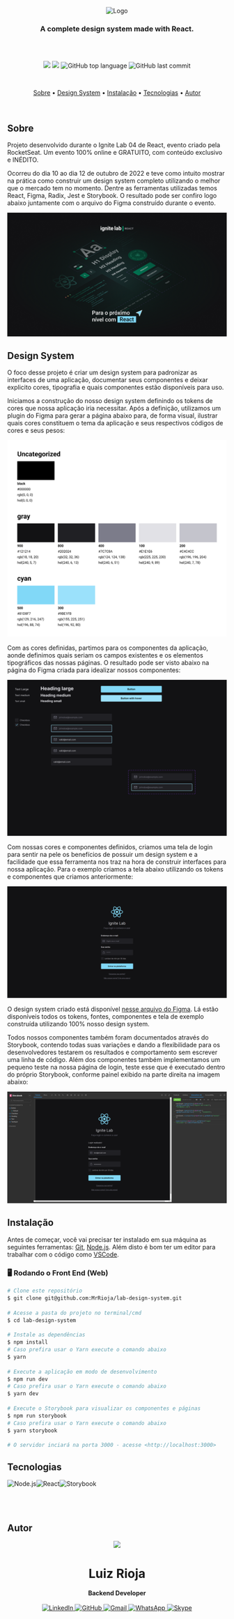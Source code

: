 <p align="center">
  <img src="https://profilinator.rishav.dev/skills-assets/react-original-wordmark.svg" alt="Logo" width="250"/>
  <br>
</p>
<h3 align="center">
  A complete design system made with React.
</h3>

<br><br>

<p align="center">
  <img src="https://img.shields.io/static/v1?label=Design&message=System&color=blueviolet&style=for-the-badge"/>
  <img src="https://img.shields.io/github/license/MrRioja/lab-design-system?color=blueviolet&logo=License&style=for-the-badge"/>
  <img alt="GitHub top language" src="https://img.shields.io/github/languages/top/MrRioja/lab-design-system?color=blueviolet&logo=JavaScript&logoColor=white&style=for-the-badge">
  <img alt="GitHub last commit" src="https://img.shields.io/github/last-commit/MrRioja/lab-design-system?color=blueviolet&style=for-the-badge">
</p>
<br>

<p align="center">
  <a href="#sobre">Sobre</a> •
  <a href="#lab-design-system">Design System</a> •
  <a href="#instalação">Instalação</a> •
  <a href="#tecnologias">Tecnologias</a> •
  <a href="#autor">Autor</a>  
</p>

<br>

## Sobre

Projeto desenvolvido durante o Ignite Lab 04 de React, evento criado pela RocketSeat. Um evento 100% online e GRATUITO, com conteúdo exclusivo e INÉDITO.

Ocorreu do dia 10 ao dia 12 de outubro de 2022 e teve como intuito mostrar na prática como construir um design system completo utilizando o melhor que o mercado tem no momento. Dentre as ferramentas utilizadas temos React, Figma, Radix, Jest e Storybook. O resultado pode ser confiro logo abaixo juntamente com o arquivo do Figma construído durante o evento.

![Wallpaper do Lab](./readme/Wallpaper.png)

## Design System

O foco desse projeto é criar um design system para padronizar as interfaces de uma aplicação, documentar seus componentes e deixar explicito cores, tipografia e quais componentes estão disponíveis para uso.

Iniciamos a construção do nosso design system definindo os tokens de cores que nossa aplicação iria necessitar. Após a definição, utilizamos um plugin do Figma para gerar a página abaixo para, de forma visual, ilustrar quais cores constituem o tema da aplicação e seus respectivos códigos de cores e seus pesos:

![Tokens de cores](./readme/colors.png)

Com as cores definidas, partimos para os componentes da aplicação, aonde definimos quais seriam os campos existentes e os elementos tipográficos das nossas páginas. O resultado pode ser visto abaixo na página do Figma criada para idealizar nossos componentes:

![Componentes](./readme/components.png)

Com nossas cores e componentes definidos, criamos uma tela de login para sentir na pele os benefícios de possuir um design system e a facilidade que essa ferramenta nos traz na hora de construir interfaces para nossa aplicação. Para o exemplo criamos a tela abaixo utilizando os tokens e componentes que criamos anteriormente:

![Tela de Login](./readme/login-screen.png)

O design system criado está disponível [nesse arquivo do Figma](https://www.figma.com/file/sELnRf8oFBBnsD7etobIlL/Ignite-Lab-04---React?node-id=0%3A1&t=7lIN60WFFuMiuWfK-1). Lá estão disponíveis todos os tokens, fontes, componentes e tela de exemplo construída utilizando 100% nosso design system.

Todos nossos componentes também foram documentados através do Storybook, contendo todas suas variações e dando a flexibilidade para os desenvolvedores testarem os resultados e comportamento sem escrever uma linha de código. Além dos componentes também implementamos um pequeno teste na nossa página de login, teste esse que é executado dentro do próprio Storybook, conforme painel exibido na parte direita na imagem abaixo:

![Storybook](./readme/storybook.png)

## Instalação

Antes de começar, você vai precisar ter instalado em sua máquina as seguintes ferramentas:
[Git](https://git-scm.com), [Node.js](https://nodejs.org/en/).
Além disto é bom ter um editor para trabalhar com o código como [VSCode](https://code.visualstudio.com/).

### 🖥️ Rodando o Front End (Web)

```bash
# Clone este repositório
$ git clone git@github.com:MrRioja/lab-design-system.git

# Acesse a pasta do projeto no terminal/cmd
$ cd lab-design-system

# Instale as dependências
$ npm install
# Caso prefira usar o Yarn execute o comando abaixo
$ yarn

# Execute a aplicação em modo de desenvolvimento
$ npm run dev
# Caso prefira usar o Yarn execute o comando abaixo
$ yarn dev

# Execute o Storybook para visualizar os componentes e páginas
$ npm run storybook
# Caso prefira usar o Yarn execute o comando abaixo
$ yarn storybook

# O servidor inciará na porta 3000 - acesse <http://localhost:3000>
```

## Tecnologias

<img align="left" src="https://profilinator.rishav.dev/skills-assets/nodejs-original-wordmark.svg" alt="Node.js" height="75" />

<img align="left" src="https://profilinator.rishav.dev/skills-assets/react-original-wordmark.svg" alt="React" height="75" />

<img align="left" src="https://user-images.githubusercontent.com/321738/63501763-88dbf600-c4cc-11e9-96cd-94adadc2fd72.png" alt="Storybook" height="75" />

<br><br><br><br>

## Autor

<div align="center">
<img src="https://images.weserv.nl/?url=avatars.githubusercontent.com/u/55336456?v=4&h=100&w=100&fit=cover&mask=circle&maxage=7d" />
<h1>Luiz Rioja</h1>
<strong>Backend Developer</strong>
<br/>
<br/>

<a href="https://linkedin.com/in/luizrioja" target="_blank">
<img alt="LinkedIn" src="https://img.shields.io/badge/linkedin-%230077B5.svg?style=for-the-badge&logo=linkedin&logoColor=white"/>
</a>

<a href="https://github.com/mrrioja" target="_blank">
<img alt="GitHub" src="https://img.shields.io/badge/github-%23121011.svg?style=for-the-badge&logo=github&logoColor=white"/>
</a>

<a href="mailto:lulyrioja@gmail.com?subject=Fala%20Dev" target="_blank">
<img alt="Gmail" src="https://img.shields.io/badge/Gmail-D14836?style=for-the-badge&logo=gmail&logoColor=white" />
</a>

<a href="https://api.whatsapp.com/send?phone=5511933572652" target="_blank">
<img alt="WhatsApp" src="https://img.shields.io/badge/WhatsApp-25D366?style=for-the-badge&logo=whatsapp&logoColor=white"/>
</a>

<a href="https://join.skype.com/invite/tvBbOq03j5Uu" target="_blank">
<img alt="Skype" src="https://img.shields.io/badge/SKYPE-%2300AFF0.svg?style=for-the-badge&logo=Skype&logoColor=white"/>
</a>

<br/>
<br/>
</div>
